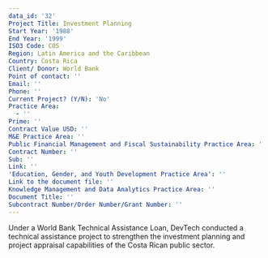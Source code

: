 ```yaml
---
data_id: '32'
Project Title: Investment Planning
Start Year: '1988'
End Year: '1999'
ISO3 Code: COS
Region: Latin America and the Caribbean
Country: Costa Rica
Client/ Donor: World Bank
Point of contact: ''
Email: ''
Phone: ''
Current Project? (Y/N): 'No'
Practice Area:
  - ''
Prime: ''
Contract Value USD: ''
M&E Practice Area: ''
Public Financial Management and Fiscal Sustainability Practice Area: ''
Contract Number: ''
Sub: ''
Link: ''
'Education, Gender, and Youth Development Practice Area': ''
Link to the document file: ''
Knowledge Management and Data Analytics Practice Area: ''
Document Title: ''
Subcontract Number/Order Number/Grant Number: ''
---
```

Under a World Bank Technical Assistance Loan, DevTech conducted a technical assistance project to strengthen the investment planning and project appraisal capabilities of the Costa Rican public sector.